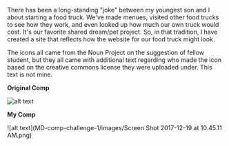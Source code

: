There has been a long-standing "joke" between my youngest son and I about starting a food truck. We've made menues, visited other food trucks to see how they work, and even looked up how much our own truck would cost. It's our favorite shared dream/pet project. So, in that tradition, I have created a site that reflects how the website for our food truck might look. 

The icons all came from the Noun Project on the suggestion of fellow student, but they all came with additional text regarding who made the icon based on the creative commons license they were uploaded under. This text is not mine. 

__Original Comp__

![alt text](MD-comp-challenge-1/images/static-comp-challenge-1.jpg)

__My Comp__

![alt text](MD-comp-challenge-1/images/Screen Shot 2017-12-19 at 10.45.11 AM.png)
